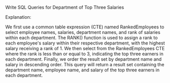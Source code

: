 Write SQL Queries for Department of Top Three Salaries

Explanation:

We first use a common table expression (CTE) named RankedEmployees to select employee names, salaries, department names, and rank of salaries within each department. The RANK() function is used to assign a rank to each employee's salary within their respective department, with the highest salary receiving a rank of 1.
We then select from the RankedEmployees CTE where the rank is less than or equal to 3, indicating the top three earners in each department.
Finally, we order the result set by department name and salary in descending order.
This query will return a result set containing the department name, employee name, and salary of the top three earners in each department.

